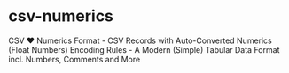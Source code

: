 # csv-numerics
CSV ❤ Numerics Format - CSV Records with Auto-Converted Numerics (Float Numbers) Encoding Rules - A Modern (Simple) Tabular Data Format incl. Numbers, Comments and More
